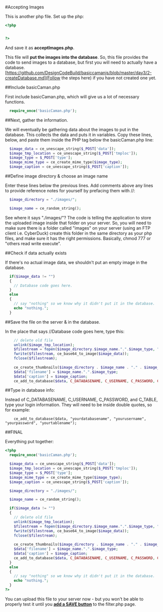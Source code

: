#Accepting Images

This is another php file.  Set up the php:

```php
<?php


?>
```

And save it as **acceptImages.php**.

This file will **put the images into the database**. So, this file provides the code to send images to a database, but first you will need to actually have a database. [https://github.com/DesignCodeBuild/basiccamanjs/blob/master/day3/2-createDatabase.md](Follow the steps here) if you have not created one yet. 

##Include basicCaman.php

First include basicCaman.php, which will give us a lot of necessary functions.

```php
  require_once('basicCaman.php');
```

##Next, gather the information.

We will eventually be gathering data about the images to put in the database.  This collects the data and puts it in variables. Copy these lines, below, and paste them inside the PHP tag below the basicCaman.php line:

```php
  $image_data = ce_unescape_string($_POST['data']);
  $image_tmp_location = ce_unescape_string($_POST['tmploc']);
  $image_type = $_POST['type'];
  $image_mime_type = ce_create_mime_type($image_type);
  $image_caption = ce_unescape_string($_POST['caption']);
```

##Define image directory & choose an image name

Enter these lines below the previous lines. Add comments above any lines to provide reference notes for yourself by prefacing them with //:

```php
  $image_directory = "./images/";

  $image_name = ce_random_string();
```
See where it says "./images/"? The code is telling the application to store the uploaded image inside that folder on your server. So, you will need to make sure there is a folder called "images" on your server (using an FTP client i.e. CyberDuck) create this folder in the same directory as your php files, and make sure it has the right permissions. Basically, chmod 777 or "others read write execute". 


##Check if data actually exists

If there's no actual image data, we shouldn't put an empty image in the database.

```php
  if($image_data != "")
  {
    // Database code goes here.
  }
  else
  {
    // say "nothing" so we know why it didn't put it in the database.
    echo "nothing.";
  }
```

##Save the file on the server & in the database.

In the place that says //Database code goes here, type this:

```php
    // delete old file
    unlink($image_tmp_location);
    $filestream = fopen($image_directory.$image_name.".".$image_type, "wb");
    fwrite($filestream, ce_base64_to_image($image_data));
    fclose($filestream);
  
    ce_create_thumbnails($image_directory . $image_name . "." . $image_type);
    $data['filename'] = $image_name.".".$image_type;
    $data['caption'] = $image_caption;
    ce_add_to_database($data, C_DATABASENAME, C_USERNAME, C_PASSWORD, C_TABLE);
```

##Type in database info:

Instead of C\_DATABASENAME, C\_USERNAME, C\_PASSWORD, and C\_TABLE, type your login information. They will need to be inside double quotes, so for example:

```
    ce_add_to_database($data, "yourdatabasename", "yourusername", "yourpassword", "yourtablename");
```

##FINAL

Everything put together:

```php
<?php
  require_once('basicCaman.php');

  $image_data = ce_unescape_string($_POST['data']);
  $image_tmp_location = ce_unescape_string($_POST['tmploc']);
  $image_type = $_POST['type'];
  $image_mime_type = ce_create_mime_type($image_type);
  $image_caption = ce_unescape_string($_POST['caption']);

  $image_directory = "./images/";

  $image_name = ce_random_string();

  if($image_data != "")
  {
    // delete old file
    unlink($image_tmp_location);
    $filestream = fopen($image_directory.$image_name.".".$image_type, "wb");
    fwrite($filestream, ce_base64_to_image($image_data));
    fclose($filestream);
  
    ce_create_thumbnails($image_directory . $image_name . "." . $image_type);
    $data['filename'] = $image_name.".".$image_type;
    $data['caption'] = $image_caption;
    ce_add_to_database($data, C_DATABASENAME, C_USERNAME, C_PASSWORD, C_TABLE);
  }
  else
  {
    // say "nothing" so we know why it didn't put it in the database.
    echo "nothing.";
  }
?>
```
You can upload this file to your server now - but you won't be able to properly test it until you **[add a SAVE button](https://github.com/DesignCodeBuild/basiccamanjs/blob/master/day4/4-SendImages.md)** to the filter.php page. 
